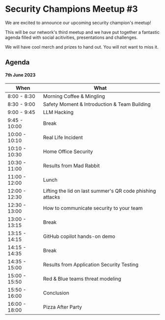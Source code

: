 # Security Champions Meetup #3

We are excited to announce our upcoming security champion's meetup!

This will be our network's third meetup and we have put together a fantastic agenda filled with social acitivities, presentations and challenges.

We will have cool merch and prizes to hand out. You will not want to miss it.

## Agenda

#### 7th June 2023

| **When** | **What** |
|---|---|
| 8:00 - 8:30 | Morning Coffee & Mingling |
| 8:30 - 9:00 | Safety Moment & Introduction & Team Building |
| 9:00 - 9:45 | LLM Hacking |
| 9:45 - 10:00 | Break |
| 10:00 - 10:10 | Real Life Incident |
| 10:10 - 10:30 | Home Office Security |
| 10:30 - 11:00 | Results from Mad Rabbit |
| 11:00 - 12:00 | Lunch |
| 12:00 - 12:30 | Lifting the lid on last summer's QR code phishing attacks |
| 12:30 - 13:00 | How to communicate security to your team |
| 13:00 - 13:15 | Break |
| 13:15 - 14:15 | GitHub copilot hands-on demo |
| 14:15 - 14:35 | Break |
| 14:35 - 15:00 | Results from Application Security Testing |
| 15:00 - 15:50 | Red & Blue teams threat modeling |
| 15:50 - 16:00 | Conclusion |
| 16:00 - 18:00 | Pizza After Party |